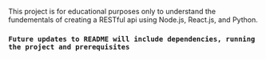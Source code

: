 This project is for educational purposes only to understand the fundementals of creating a RESTful api using Node.js, React.js, and Python.

### `Future updates to README will include dependencies, running the project and prerequisites`
